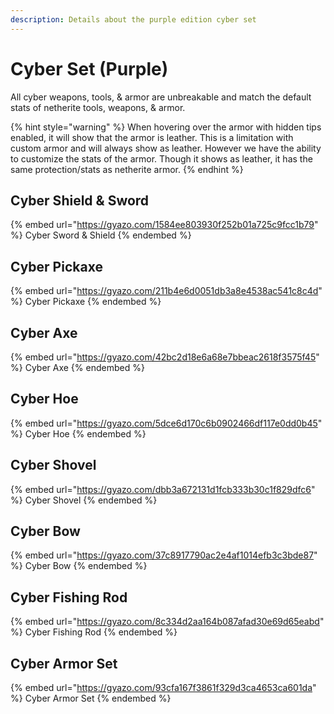```yaml
---
description: Details about the purple edition cyber set
---
```


# Cyber Set (Purple)

All cyber weapons, tools, & armor are unbreakable and match the default stats of netherite tools, weapons, & armor.&#x20;

{% hint style="warning" %}
When hovering over the armor with hidden tips enabled, it will show that the armor is leather. This is a limitation with custom armor and will always show as leather. However we have the ability to customize the stats of the armor. Though it shows as leather, it has the same protection/stats as netherite armor.&#x20;
{% endhint %}

## Cyber Shield & Sword

{% embed url="https://gyazo.com/1584ee803930f252b01a725c9fcc1b79" %}
Cyber Sword & Shield
{% endembed %}

## Cyber Pickaxe

{% embed url="https://gyazo.com/211b4e6d0051db3a8e4538ac541c8c4d" %}
Cyber Pickaxe
{% endembed %}

## Cyber Axe

{% embed url="https://gyazo.com/42bc2d18e6a68e7bbeac2618f3575f45" %}
Cyber Axe
{% endembed %}

## Cyber Hoe

{% embed url="https://gyazo.com/5dce6d170c6b0902466df117e0dd0b45" %}
Cyber Hoe
{% endembed %}

## Cyber Shovel

{% embed url="https://gyazo.com/dbb3a672131d1fcb333b30c1f829dfc6" %}
Cyber Shovel
{% endembed %}

## Cyber Bow

{% embed url="https://gyazo.com/37c8917790ac2e4af1014efb3c3bde87" %}
Cyber Bow
{% endembed %}

## Cyber Fishing Rod

{% embed url="https://gyazo.com/8c334d2aa164b087afad30e69d65eabd" %}
Cyber Fishing Rod
{% endembed %}

## Cyber Armor Set

{% embed url="https://gyazo.com/93cfa167f3861f329d3ca4653ca601da" %}
Cyber Armor Set
{% endembed %}
